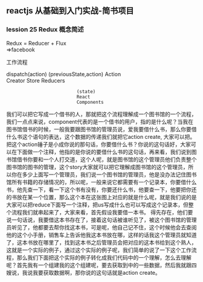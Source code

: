 ## reactjs 从基础到入门实战-简书项目

### lession 25 Redux 概念简述

Redux = Reducer + Flux      
=>facebook

工作流程


dispatch(action)              (previousState,action)
  Action                                         
  Creator                     Store                   Reducers



                              (state)
                              React
                              Components



我们可以把它写成一个借书的人，那就把这个流程理解成一个图书馆的一个流程，我们一点点来说，component代表的是一个借书的用户，指的是什么呢？当我在图书馆借书的时候，一般我要跟图书馆的管理员说，爱我要借什么书，那么你要借什么书这个语句的表达，这个数据的传递我们就把它action create, 大家可以把。
把这个action锤子是小成你说的那句话，你要借什么书？你说的这句话好，大家可以在下面做一个注释，他指的是你说的要借什么书的这句话，再来看，我们说到图书馆借书你要和一个人打交道，这个人呢，就是图书馆的这个管理员他们负责整个图书馆的图书的管理，这个story大家就可以把它理解成图书馆的这个管理员，所以你在多少上面写一个管理员，我们说一个图书馆的管理员，他是没办法记住图书馆所有书籍的存储情况的，所以呢，一般来说它都需要有一个记录本，你要借什么书，他先查一下，看一下这个书有没有，你要还什么书，他要查一下，他要把你还的书放在某一个位置，那么这个本在这张图上对应的就是什么呢，就是我们说的是大家可以把reduce下面写一个注释，把us写成什么也可以写成这个记录本，但整个流程我们就串起来了，大家来看，首先假设我要借一本书。
得先存在，他们要说一句话说，我要借这本书存在了，接着这句话被谁听见了，被这个图书馆的管理员听见了，他都要去帮你找这本书，可是呢，他自己记不住，这个时候他会去查阅他的这个小手册，销售车上告诉他我这本书放在哪，这样的话我这个管理员就知道了，这本书放在哪里了，找到这本书之后管理员会把对应的这本书给到这个熟人，这就是一个实际的例子，通过这个实际的例子呢，我们简单的说了一下这个工作流程，那么我们下面把这个实际的例子转化成我们代码中的一个理解，怎么去理解呢？首先我有一个组建我的这个组建呢，要去获取到中的一些数据，然后我就跟四嫂说，我说我要获取数据啊，那你说的这句话就是action create。